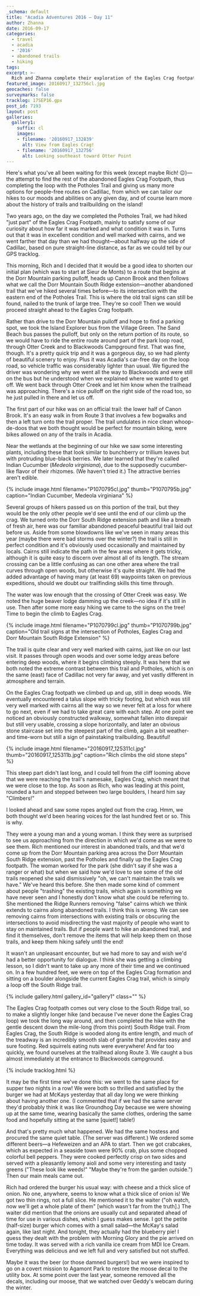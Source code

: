 ```yaml
---
_schema: default
title: "Acadia Adventures 2016 – Day 11"
author: Zhanna
date: 2016-09-17
categories:
  - travel
  - acadia
  - '2016'
  - abandoned trails
  - hiking
tags:
excerpt: >-
  Rich and Zhanna complete their exploration of the Eagles Crag footpath and celebrate with burgers (again)!
featured_image: 20160917_132756cl.jpg
geocaches: false
surveymarks: false
tracklog: 17SEP16.gpx
post_id: 7193
layout: post                      
galleries:
  gallery1:
    suffix: cl
    images:
    - filename: '20160917_132839'
      alt: View from Eagles Crag!
    - filename: '20160917_132756'
      alt: Looking southeast toward Otter Point
---
```


Here's what you've all been waiting for this week (except maybe Rich! :wink:)—the attempt to find the rest of the abandoned Eagles Crag Footpath, thus completing the loop with the Potholes Trail and giving us many more options for people-free routes on Cadillac, from which we can tailor our hikes to our moods and abilities on any given day, and of course learn more about the history of trails and trailbuilding on the island! 

<!-- (look for Bar Harbor VIA 16th annual report, which supposedly contains information on the building of Eagles Crag foot path - try to get from historical society https://barharborvia.org/about-us/archives/) -->

Two years ago, on the day we completed the Potholes Trail<!--(Acadia Adventures 2014—Day 13)-->, we had hiked "just part" of the Eagles Crag Footpath, mainly to satisfy some of our curiosity about how far it was marked and what condition it was in. Turns out that it was in excellent condition and well marked with cairns, and we went farther that day than we had thought—about halfway up the side of Cadillac, based on pure straight-line distance, as far as we could tell by our GPS tracklog. 

This morning, Rich and I decided that it would be a good idea to shorten our initial plan (which was to start at Sieur de Monts) to a route that begins at the Dorr Mountain parking pulloff, heads up Canon Brook and then follows what we call the Dorr Mountain South Ridge extension—another abandoned trail that we've hiked several times before—to its intersection with the eastern end of the Potholes Trail. This is where the old trail signs can still be found, nailed to the trunk of large tree. They're so cool! Then we would proceed straight ahead to the Eagles Crag footpath.

Rather than drive to the Dorr Mountain pulloff and hope to find a parking spot, we took the Island Explorer bus from the Village Green. The Sand Beach bus passes the pulloff, but only on the return portion of its route, so we would have to ride the entire route around part of the park loop road, through Otter Creek and to Blackwoods Campground first. That was fine, though. It's a pretty quick trip and it was a gorgeous day, so we had plenty of beautiful scenery to enjoy. Plus it was Acadia's car-free day on the loop road, so vehicle traffic was considerably lighter than usual. We figured the driver was wondering why we went all the way to Blackwoods and were still on the bus but he understood when we explained where we wanted to get off. We went back through Otter Creek and let him know when the trailhead was approaching. There's a nice pulloff on the right side of the road too, so he just pulled in there and let us off.

The first part of our hike was on an official trail: the lower half of Canon Brook. It's an easy walk in from Route 3 that involves a few bogwalks and then a left turn onto the trail proper. The trail undulates in nice clean whoop-de-doos that we both thought would be perfect for mountain biking, were bikes allowed on any of the trails in Acadia.

Near the wetlands at the beginning of our hike we saw some interesting plants, including these that look similar to bunchberry or trillium leaves but with protruding blue-black berries. We later learned that they're called Indian Cucumber (<i>Medeola virginiana</i>), due to the supposedly cucumber-like flavor of their rhizomes. (We haven't tried it.) The attractive berries aren't edible.

{% include image.html filename="P1070795cl.jpg" thumb="P1070795b.jpg" caption="Indian Cucumber, Medeola virginiana" %}

Several groups of hikers passed us on this portion of the trail, but they would be the only other people we'd see until the end of our climb up the crag. We turned onto the Dorr South Ridge extension path and like a breath of fresh air, here was our familiar abandoned peaceful beautiful trail laid out before us. Aside from some blowdowns like we've seen in many areas this year (maybe there were bad storms over the winter?) the trail is still in perfect condition and it's obviously used occasionally and maintained by locals. Cairns still indicate the path in the few areas where it gets tricky, although it is quite easy to discern over almost all of its length. The stream crossing can be a little confusing as can one other area where the trail curves through open woods, but otherwise it's quite straight. We had the added advantage of having many (at least 69) waypoints taken on previous expeditions, should we doubt our trailfinding skills this time through.

The water was low enough that the crossing of Otter Creek was easy. We noted the huge beaver lodge damming up the creek—no idea if it's still in use. Then after some more easy hiking we came to the signs on the tree! Time to begin the climb to Eagles Crag.

{% include image.html filename="P1070799cl.jpg" thumb="P1070799b.jpg" caption="Old trail signs at the intersection of Potholes, Eagles Crag and Dorr Mountain South Ridge Extension" %}

The trail is quite clear and very well marked with cairns, just like on our last visit. It passes through open woods and over some ledgy areas before entering deep woods, where it begins climbing steeply. It was here that we both noted the extreme contrast between this trail and Potholes, which is on the same (east) face of Cadillac not very far away, and yet vastly different in atmosphere and terrain.

On the Eagles Crag footpath we climbed up and up, still in deep woods. We eventually encountered a talus slope with tricky footing, but which was still very well marked with cairns all the way so we never felt at a loss for where to go next, even if we had to take great care with each step. At one point we noticed an obviously constructed walkway, somewhat fallen into disrepair but still very usable, crossing a slope horizontally, and later an obvious stone staircase set into the steepest part of the climb, again a bit weather- and time-worn but still a sign of painstaking trailbuilding. Beautiful! 

{% include image.html filename="20160917_125311cl.jpg" thumb="20160917_125311b.jpg" caption="Rich climbs the old stone steps" %}

This steep part didn't last long, and I could tell from the cliff looming above that we were reaching the trail's namesake, Eagles Crag, which meant that we were close to the top. As soon as Rich, who was leading at this point, rounded a turn and stepped between two large boulders, I heard him say "Climbers!"

I looked ahead and saw some ropes angled out from the crag. Hmm, we both thought we'd been hearing voices for the last hundred feet or so. This is why.

They were a young man and a young woman. I think they were as surprised to see us approaching from the direction in which we'd come as we were to see them. Rich mentioned our interest in abandoned trails, and that we'd come up from the Dorr Mountain parking area across the Dorr Mountain South Ridge extension, past the Potholes and finally up the Eagles Crag footpath. The woman worked for the park (she didn't say if she was a ranger or what) but when we said how we'd love to see some of the old trails reopened she said dismissively "oh, we can't maintain the trails we have." We've heard this before. She then made some kind of comment about people "trashing" the existing trails, which again is something we have never seen and I honestly don't know what she could be referring to. She mentioned the Ridge Runners removing "false" cairns which we think extends to cairns along abandoned trails.  I think this is wrong. We can see removing cairns from intersections with existing trails or obscuring the intersections to avoid misdirecting the vast majority of people who want to stay on maintained trails.  But if people want to hike an abandoned trail, and find it themselves, don't remove the items that will help keep them on those trails, and keep them hiking safely until the end!

It wasn't an unpleasant encounter, but we had more to say and wish we'd had a better opportunity for dialogue. I think she was getting a climbing lesson, so I didn't want to take up any more of their time and we continued on. In a few hundred feet, we were on top of the Eagles Crag formation and sitting on a boulder alongside the current Eagles Crag trail, which is simply a loop off the South Ridge trail. 

{% include gallery.html gallery_id="gallery1" class="" %}

The Eagles Crag footpath comes out very close to the South Ridge trail, so to make a slightly longer hike (and because I've never done the Eagles Crag loop) we took the long way around, and then completed the hike with the gentle descent down the mile-long (from this point) South Ridge trail. From Eagles Crag, the South Ridge is wooded along its entire length, and much of the treadway is an incredibly smooth slab of granite that provides easy and sure footing. Red squirrels eating nuts were everywhere! And far too quickly, we found ourselves at the trailhead along Route 3. We caught a bus almost immediately at the entrance to Blackwoods campground.

{% include tracklog.html %}

It may be the first time we've done this: we went to the same place for supper two nights in a row! We were both so thrilled and satisfied by the burger we had at McKays yesterday that all day long we were thinking about having another one.  (I commented that if we had the same server they'd probably think it was like Groundhog Day because we were showing up at the same time, wearing basically the same clothes, ordering the same food and hopefully sitting at the same [quiet!] table!)

And that's pretty much what happened.  We had the same hostess and procured the same quiet table. (The server was different.) We ordered some different beers—a Hefeweizen and an APA to start. Then we got crabcakes, which as expected in a seaside town were 90% crab, plus some chopped colorful bell peppers. They were cooked perfectly crisp on two sides and served with a pleasantly lemony aioli and some very interesting and tasty greens ("These look like weeds!" "Maybe they're from the garden outside.") Then our main meals came out. 

Rich had ordered the burger his usual way: with cheese and a thick slice of onion. No one, anywhere, seems to know what a thick slice of onion is! We got two thin rings, not a full slice. He mentioned it to the waiter ("oh watch, now we'll get a whole plate of them" [which wasn't far from the truth].) The waiter did mention that the onions are usually cut and separated ahead of time for use in various dishes, which I guess makes sense. I got the petite (half-size) burger which comes with a small salad—the McKay's salad again, like last night. And tonight, they actually had the blueberry pie! I guess they dealt with the problem with Morning Glory and the pie arrived on time today. It was served with a rich vanilla ice cream from MDI Ice Cream. Everything was delicious and we left full and very satisfied but not stuffed.  

Maybe it was the beer (or those damned burgers!) but we were inspired to go on a covert mission to Agamont Park to restore the moose decal to the utility box. At some point over the last year, someone removed all the decals, including our moose, that we watched over Geddy's webcam during the winter.

